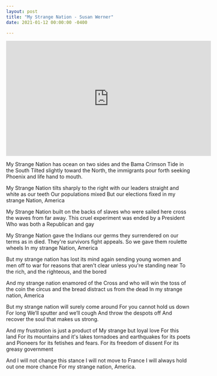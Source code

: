 ```yaml
---
layout: post
title: "My Strange Nation - Susan Werner"
date: 2021-01-12 00:00:00 -0400

---
```




<iframe width="560" height="315" src="https://www.youtube.com/embed/n1RL8ktnPZs" frameborder="0" allow="accelerometer; autoplay; clipboard-write; encrypted-media; gyroscope; picture-in-picture" allowfullscreen></iframe>


My Strange Nation has ocean on two sides
and the Bama Crimson Tide
in the South
Tilted slightly toward the North,
the immigrants pour forth
seeking Phoenix and life hand to mouth.

My Strange Nation tilts sharply to the right
with our leaders straight and white
as our teeth
Our populations mixed
But our elections fixed
 in my strange Nation, America

My Strange Nation built on the backs of slaves
who were sailed here cross the waves from far away.
This cruel experiment was ended by a President
Who was both a Republican and gay

My Strange Nation gave the Indians our germs
they surrendered on our terms
as in died.
They're survivors fight appeals.
So we gave them roulette wheels
In my strange Nation, America

But my strange nation has lost its mind again
sending young women and men
off to war
for reasons that aren't clear
unless you're standing near
To the rich, and the righteous, and the bored

And my strange nation
enamored of the Cross
and who will win the toss
of the coin
the circus and the bread
distract us from the dead
In my strange nation, America

But my strange nation will surely come around
For you cannot hold us down
For long
We’ll sputter and we’ll cough
And throw the despots off
And recover the soul that makes us strong.

And my frustration is just a product of
My strange but loyal love
For this land
For its mountains and it's lakes
tornadoes and earthquakes
for its poets and Pioneers
for its fetishes and fears.
For its freedom of dissent
For its greasy government

And I will not change this stance
I will not move to France
I will always hold out one more chance
For my strange nation, America.
